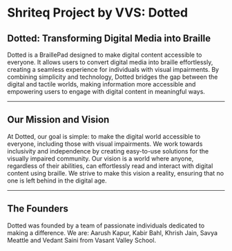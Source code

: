 # Shriteq Project by VVS: Dotted
## Dotted: Transforming Digital Media into Braille
Dotted is a BraillePad designed to make digital content accessible to everyone. It allows users to convert digital media into braille effortlessly, creating a seamless experience for individuals with visual impairments. By combining simplicity and technology, Dotted bridges the gap between the digital and tactile worlds, making information more accessible and empowering users to engage with digital content in meaningful ways.
***
## Our Mission and Vision
At Dotted, our goal is simple: to make the digital world accessible to everyone, including those with visual impairments. We work towards inclusivity and independence by creating easy-to-use solutions for the visually impaired community. Our vision is a world where anyone, regardless of their abilities, can effortlessly read and interact with digital content using braille. We strive to make this vision a reality, ensuring that no one is left behind in the digital age.
***
## The Founders
Dotted was founded by a team of passionate individuals dedicated to making a difference.
We are: Aarush Kapur, Kabir Bahl, Khrish Jain, Savya Meattle and Vedant Saini from Vasant Valley School.

 
 
